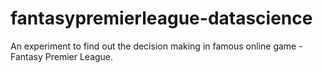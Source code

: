 # fantasypremierleague-datascience
An experiment to find out the decision making in famous online game - Fantasy Premier League. 
